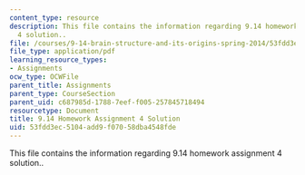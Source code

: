 ```yaml
---
content_type: resource
description: This file contains the information regarding 9.14 homework assignment
  4 solution..
file: /courses/9-14-brain-structure-and-its-origins-spring-2014/53fdd3ec5104add9f07058dba4548fde_MIT9_14S14_Homework4Sol.pdf
file_type: application/pdf
learning_resource_types:
- Assignments
ocw_type: OCWFile
parent_title: Assignments
parent_type: CourseSection
parent_uid: c687985d-1788-7eef-f005-257845718494
resourcetype: Document
title: 9.14 Homework Assignment 4 Solution
uid: 53fdd3ec-5104-add9-f070-58dba4548fde
---
```

This file contains the information regarding 9.14 homework assignment 4 solution..

